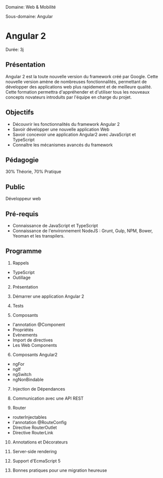 Domaine: Web & Mobilité

Sous-domaine: Angular

# Angular 2

Durée: 3j

## Présentation

Angular 2 est la toute nouvelle version du framework créé par Google. Cette nouvelle version amène de nombreuses fonctionnalités, permettant de développer des applications web plus rapidement et de meilleure qualité. Cette formation permettra d'appréhender et d'utiliser tous les nouveaux concepts novateurs introduits par l'équipe en charge du projet.

## Objectifs

- Découvrir les fonctionnalités du framework Angular 2
- Savoir développer une nouvelle application Web
- Savoir concevoir une application Angular2 avec JavaScript et TypeScript
- Connaître les mécanismes avancés du framework


## Pédagogie

30% Théorie, 70% Pratique

## Public

Développeur web

## Pré-requis

- Connaissance de JavaScript et TypeScript
- Connaissance de l'environnement NodeJS : Grunt, Gulp, NPM, Bower, Yeoman et les transpilers.

## Programme

1. Rappels
  - TypeScript
  - Outillage

2. Présentation

3. Démarrer une application Angular 2

4. Tests

5. Composants
  - l'annotation @Component
  - Propriétés
  - Evènements
  - Import de directives
  - Les Web Components

6. Composants Angular2
  - ngFor
  - ngIf
  - ngSwitch
  - ngNonBindable

7. Injection de Dépendances

8. Communication avec une API REST

9. Router
  - routerInjectables
  - l'annotation @RouteConfig
  - Directive RouterOutlet
  - Directive RouterLink

10. Annotations et Décorateurs

11. Server-side rendering

12. Support d'EcmaScript 5

13. Bonnes pratiques pour une migration heureuse
